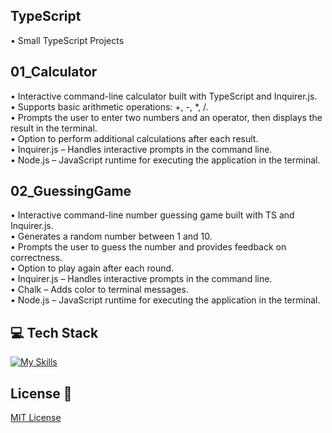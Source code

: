 ## TypeScript
• Small TypeScript Projects

## 01_Calculator
• Interactive command-line calculator built with TypeScript and Inquirer.js. <br>
• Supports basic arithmetic operations: +, -, *, /. <br>
• Prompts the user to enter two numbers and an operator, then displays the result in the terminal. <br>
• Option to perform additional calculations after each result. <br>
• Inquirer.js – Handles interactive prompts in the command line. <br>
• Node.js – JavaScript runtime for executing the application in the terminal. <br>

## 02_GuessingGame
• Interactive command-line number guessing game built with TS and Inquirer.js. <br>
• Generates a random number between 1 and 10. <br>
• Prompts the user to guess the number and provides feedback on correctness. <br>
• Option to play again after each round. <br>
• Inquirer.js – Handles interactive prompts in the command line. <br>
• Chalk – Adds color to terminal messages. <br>
• Node.js – JavaScript runtime for executing the application in the terminal. <br>

## 💻 Tech Stack
[![My Skills](https://skillicons.dev/icons?i=javascript,typescript,nodejs)](https://skillicons.dev)

## License 🔐 
[MIT License](LICENSE)